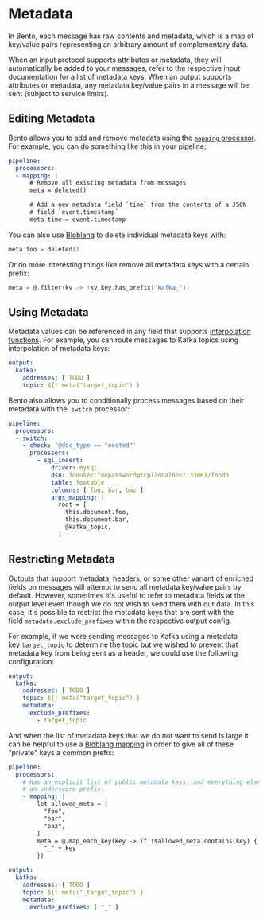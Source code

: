 # Metadata

In Bento, each message has raw contents and metadata, which is a map of key/value pairs representing an arbitrary amount of complementary data.

When an input protocol supports attributes or metadata, they will automatically be added to your messages, refer to the respective input documentation for a list of metadata keys. When an output supports attributes or metadata, any metadata key/value pairs in a message will be sent (subject to service limits).

## Editing Metadata

Bento allows you to add and remove metadata using the [`mapping` processor](../components/processors/mapping.md). For example, you can do something like this in your pipeline:

```yaml
pipeline:
  processors:
  - mapping: |
      # Remove all existing metadata from messages
      meta = deleted()

      # Add a new metadata field `time` from the contents of a JSON
      # field `event.timestamp`
      meta time = event.timestamp
```

You can also use [Bloblang](../bloblang.md) to delete individual metadata keys with:

```go
meta foo = deleted()
```

Or do more interesting things like remove all metadata keys with a certain prefix:

```go
meta = @.filter(kv -> !kv.key.has_prefix("kafka_"))
```

## Using Metadata

Metadata values can be referenced in any field that supports [interpolation functions](../configurations/interpolation.md). For example, you can route messages to Kafka topics using interpolation of metadata keys:

```yaml
output:
  kafka:
    addresses: [ TODO ]
    topic: ${! meta("target_topic") }
```

Bento also allows you to conditionally process messages based on their metadata with the  `switch` processor:

```yaml
pipeline:
  processors:
  - switch:
    - check: '@doc_type == "nested"'
      processors:
        - sql_insert:
            driver: mysql
            dsn: foouser:foopassword@tcp(localhost:3306)/foodb
            table: footable
            columns: [ foo, bar, baz ]
            args_mapping: |
              root = [
                this.document.foo,
                this.document.bar,
                @kafka_topic,
              ]
```

## Restricting Metadata

Outputs that support metadata, headers, or some other variant of enriched fields on messages will attempt to send all metadata key/value pairs by default. However, sometimes it's useful to refer to metadata fields at the output level even though we do not wish to send them with our data. In this case, it's possible to restrict the metadata keys that are sent with the field `metadata.exclude_prefixes` within the respective output config.

For example, if we were sending messages to Kafka using a metadata key `target_topic` to determine the topic but we wished to prevent that metadata key from being sent as a header, we could use the following configuration:

```yaml
output:
  kafka:
    addresses: [ TODO ]
    topic: ${! meta("target_topic") }
    metadata:
      exclude_prefixes:
        - target_topic
```

And when the list of metadata keys that we do *not* want to send is large it can be helpful to use a [Bloblang mapping](../bloblang.md) in order to give all of these "private" keys a common prefix:

```yaml
pipeline:
  processors:
    # Has an explicit list of public metadata keys, and everything else is given
    # an underscore prefix.
    - mapping: |
        let allowed_meta = [
          "foo",
          "bar",
          "baz",
        ]
        meta = @.map_each_key(key -> if !$allowed_meta.contains(key) {
          "_" + key
        })

output:
  kafka:
    addresses: [ TODO ]
    topic: ${! meta("_target_topic") }
    metadata:
      exclude_prefixes: [ "_" ]
```